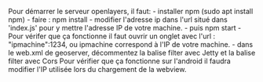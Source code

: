 Pour démarrer le serveur openlayers, il faut:
    - installer npm (sudo apt install npm)
    - faire : npm install
    - modifier l'adresse ip dans l'url situé dans 'index.js' pour y mettre l'adresse IP de votre machine.
    - puis npm start
    - Pour vérifer que ça fonctionne il faut ouvrir un onglet avec l'url : "ipmachine":1234, ou ipmachine correspond à l'IP de votre machine.
    - dans le web.xml de geoserver, décommentez la balise filter avec Jetty et la balise filter avec Cors
Pour vérifier que ça fonctionne sur l'android il faudra modifier l'IP utilisée lors du chargement de la webview.
